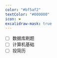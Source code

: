 ```yaml
---
color: "#bf5af2"
textColor: "#000000"
icon: ❤️
excalidraw-mask: true
---
```

- [ ] 数据库刷题
- [ ] 计算机基础
- [ ] 投简历
